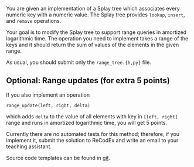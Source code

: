 You are given an implementation of a Splay tree which associates every numeric
key with a numeric value. The Splay tree provides `lookup`, `insert`, and `remove`
operations.

Your goal is to modify the Splay tree to support range queries in amortized
logarithmic time. The operation you need to implement takes a range of the
keys and it should return the sum of values of the elements in the given range.

As usual, you should submit only the `range_tree.{h,py}` file.

## Optional: Range updates (for extra 5 points)

If you also implement an operation
```
range_update(left, right, delta)
```
which adds `delta` to the value of all elements with key in `[left, right]` range
and runs in amortized logarithmic time, you will get 5 points.

Currently there are no automated tests for this method; therefore, if you
implement it, submit the solution to ReCodEx and write an email to your
teaching assistant.

Source code templates can be found in [git](https://gitlab.kam.mff.cuni.cz/datovky/assignments/-/tree/master).

